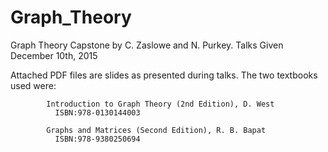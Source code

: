 # Graph_Theory
Graph Theory Capstone by C. Zaslowe and N. Purkey.
Talks Given December 10th, 2015

Attached PDF files are slides as presented during talks.
The two textbooks used were:

            Introduction to Graph Theory (2nd Edition), D. West
              ISBN:978-0130144003
              
            Graphs and Matrices (Second Edition), R. B. Bapat
              ISBN:978-9380250694
